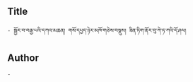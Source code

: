 ## Title
	- སྦྱོར་བ་བརྒྱ་པའི་དཀའ་མཆན། གསོ་དཔྱད་ཉེར་མཁོ་གཅེས་བསྡུས། ཟིན་ཏིག་ནོར་བུ་ཀེ་ཏ་ཀའི་དོ་ཤལ།

## Author
	- 

